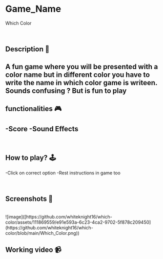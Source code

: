 # **Game_Name** 

Which Color

<br>

## **Description 📃**
A fun game where you will be presented with a color name but in different color you have to write the name in which color game is writeen. Sounds confusing ? But is fun to play
- 

## **functionalities 🎮**
-Score
-Sound Effects
- 
<br>

## **How to play? 🕹️**
-Click on correct option
-Rest instructions in game too 

<br>

## **Screenshots 📸**

<br>
![image]([https://github.com/whiteknight16/which-color/assets/111869559/e91e593a-6c23-4ca2-9702-5f878c209450](https://github.com/whiteknight16/which-color/blob/main/Which_Color.png))


<br>

## **Working video 📹**
<!-- add your working video over here -->

